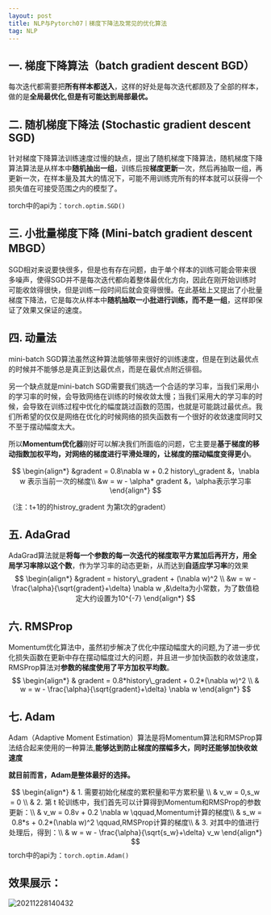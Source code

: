 ```yaml
---
layout: post
title: NLP与Pytorch07丨梯度下降法及常见的优化算法
tag: NLP
---
```


## 一. 梯度下降算法（batch gradient descent BGD）

每次迭代都需要把**所有样本都送入**，这样的好处是每次迭代都顾及了全部的样本，做的是**全局最优化,但是有可能达到局部最优。**

## 二. 随机梯度下降法 (Stochastic gradient descent SGD)

针对梯度下降算法训练速度过慢的缺点，提出了随机梯度下降算法，随机梯度下降算法算法是从样本中**随机抽出一组**，训练后按**梯度更新**一次，然后再抽取一组，再更新一次，在样本量及其大的情况下，可能不用训练完所有的样本就可以获得一个损失值在可接受范围之内的模型了。

torch中的api为：`torch.optim.SGD()`

## 三. 小批量梯度下降 (Mini-batch gradient descent MBGD）

SGD相对来说要快很多，但是也有存在问题，由于单个样本的训练可能会带来很多噪声，使得SGD并不是每次迭代都向着整体最优化方向，因此在刚开始训练时可能收敛得很快，但是训练一段时间后就会变得很慢。在此基础上又提出了小批量梯度下降法，它是每次从样本中**随机抽取一小批进行训练，而不是一组**，这样即保证了效果又保证的速度。

## 四. 动量法

mini-batch SGD算法虽然这种算法能够带来很好的训练速度，但是在到达最优点的时候并不能够总是真正到达最优点，而是在最优点附近徘徊。

另一个缺点就是mini-batch SGD需要我们挑选一个合适的学习率，当我们采用小的学习率的时候，会导致网络在训练的时候收敛太慢；当我们采用大的学习率的时候，会导致在训练过程中优化的幅度跳过函数的范围，也就是可能跳过最优点。我们所希望的仅仅是网络在优化的时候网络的损失函数有一个很好的收敛速度同时又不至于摆动幅度太大。

所以**Momentum优化器**刚好可以解决我们所面临的问题，它主要是**基于梯度的移动指数加权平均，对网络的梯度进行平滑处理的，让梯度的摆动幅度变得更小**。

$$
\begin{align*}
&gradent = 0.8\nabla w + 0.2 history\_gradent  &，\nabla w 表示当前一次的梯度\\
&w = w - \alpha* gradent &，\alpha表示学习率
\end{align*}
$$

（注：t+1的的histroy_gradent 为第t次的gradent）

## 五. AdaGrad 

AdaGrad算法就是**将每一个参数的每一次迭代的梯度取平方累加后再开方，用全局学习率除以这个数**，作为学习率的动态更新，从而达到**自适应学习率**的效果
$$
\begin{align*}
&gradent = history\_gradent + (\nabla w)^2 \\
&w = w - \frac{\alpha}{\sqrt{gradent}+\delta} \nabla w ,&\delta为小常数，为了数值稳定大约设置为10^{-7}
\end{align*}
$$

## 六. RMSProp

Momentum优化算法中，虽然初步解决了优化中摆动幅度大的问题,为了进一步优化损失函数在更新中存在摆动幅度过大的问题，并且进一步加快函数的收敛速度，RMSProp算法对**参数的梯度使用了平方加权平均数**。 
$$
\begin{align*}
& gradent = 0.8*history\_gradent + 0.2*(\nabla w)^2 \\
& w = w - \frac{\alpha}{\sqrt{gradent}+\delta} \nabla w
\end{align*}
$$

## 七. Adam

Adam（Adaptive Moment Estimation）算法是将Momentum算法和RMSProp算法结合起来使用的一种算法,**能够达到防止梯度的摆幅多大，同时还能够加快收敛速度**

**就目前而言，Adam是整体最好的选择。**

$$
\begin{align*}
& 1. 需要初始化梯度的累积量和平方累积量 \\
& v_w = 0,s_w = 0 \\
& 2. 第 t 轮训练中，我们首先可以计算得到Momentum和RMSProp的参数更新：\\
& v_w = 0.8v  + 0.2 \nabla w \qquad,Momentum计算的梯度\\
& s_w = 0.8*s + 0.2*(\nabla w)^2 \qquad,RMSProp计算的梯度\\
& 3. 对其中的值进行处理后，得到：\\
& w = w - \frac{\alpha}{\sqrt{s_w}+\delta} v_w
\end{align*}
$$
torch中的api为：`torch.optim.Adam()`


## 效果展示：

![20211228140432](https://cdn.jsdelivr.net/gh/luckykang/picture_bed/blogs_images/20211228140432.png)